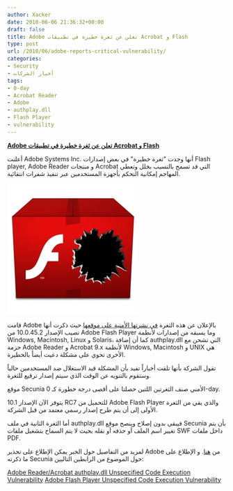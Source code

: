 ```yaml
---
author: Xacker
date: 2010-06-06 21:36:32+00:00
draft: false
title: Adobe تعلن عن ثغرة خطيرة في تطبيقات Acrobat و Flash
type: post
url: /2010/06/adobe-reports-critical-vulnerability/
categories:
- Security
- أخبار الشركات
tags:
- 0-day
- Acrobat Reader
- Adobe
- authplay.dll
- Flash Player
- vulnerability
---
```


[**Adobe تعلن عن ثغرة خطيرة في تطبيقات Acrobat و Flash**](https://www.it-scoop.com/2010/06/Adobe-Reports-Critical-Vulnerability)


أعلنت Adobe Systems Inc. أنها وجدت "ثغرة خطيرة" في بعض إصدارات Flash player, Adobe Reader و منتجات Acrobat التي قد تسمح بالتسبب بخلل وتعطي المهاجم إمكانية التحكم بأجهزة المستخدمين عبر تنفيذ شفرات انتقائية.

[![](Adobe-Flash-Vulnerability.jpg)
](https://www.it-scoop.com/2010/06/Adobe-Reports-Critical-Vulnerability)

قامت Adobe بالإعلان عن هذه الثغرة [في نشرتها الأمنية على موقعها](http://www.adobe.com/support/security/advisories/apsa10-01.html) حيث ذكرت أنها تصيب الإصدار 10.0.45.2 من Adobe Flash Player وما يسبقه من إصدارات لأنظمة Windows, Macintosh, Linux و Solaris، كما أن إضافة authplay.dll التي تشحن مع حزمة Adobe Reader و Acrobat 9.x لأنظمة Windows, Macintosh و UNIX هي الأخرى تحوي على مشكلة دعيت أيضاً بالخطيرة.

تقول الشركة بأنها تلقت أخباراً تفيد بأن المشكلة قيد الاستغلال ضد المستخدمين حالياً وستقوم بالتنويه عن الوقت الذي سيتم إصدار ترقيع للثغرة.

موقع Secunia الأمني صنف الثغرتين اللتين حصلتا على أقصى درجة خطورة كـ 0-day.

يتوفر الآن الإصدار 10.1 RC7 للتحميل من Adobe Flash Player والذي يقي من الثغرة الأولى إلى أن يتم طرح إصدار رسمي معتمد من قبل الشركة.

أما الثغرة الثانية في ملف authplay.dll فيبقى بدون إصلاح وينصح موقع Secunia بأن يتم تغيير اسم الملف أو حذفه أو نقله بحيث لا يتم السماح بتشغيل ملفات SWF داخل ملفات PDF.

لمزيد من التفاصيل حول الخبر يمكن الإطلاع على تحذير Adobe من [هنا](http://www.adobe.com/support/security/advisories/apsa10-01.html). و الإطلاع على ما ذكرته Secunia حول الموضوع من الرابطين التاليين:


[Adobe Reader/Acrobat authplay.dll Unspecified Code Execution Vulnerability](http://secunia.com/advisories/40034)
[Adobe Flash Player Unspecified Code Execution Vulnerability](http://secunia.com/advisories/40026)
